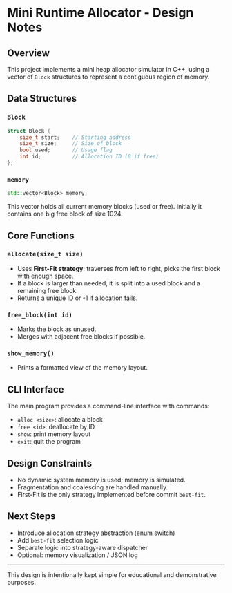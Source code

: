 # Mini Runtime Allocator - Design Notes

## Overview

This project implements a mini heap allocator simulator in C++, using a vector of `Block` structures to represent a contiguous region of memory.

## Data Structures

### `Block`

```cpp
struct Block {
    size_t start;    // Starting address
    size_t size;     // Size of block
    bool used;       // Usage flag
    int id;          // Allocation ID (0 if free)
};
```

### `memory`

```cpp
std::vector<Block> memory;
```

This vector holds all current memory blocks (used or free). Initially it contains one big free block of size 1024.

## Core Functions

### `allocate(size_t size)`

* Uses **First-Fit strategy**: traverses from left to right, picks the first block with enough space.
* If a block is larger than needed, it is split into a used block and a remaining free block.
* Returns a unique ID or -1 if allocation fails.

### `free_block(int id)`

* Marks the block as unused.
* Merges with adjacent free blocks if possible.

### `show_memory()`

* Prints a formatted view of the memory layout.

## CLI Interface

The main program provides a command-line interface with commands:

* `alloc <size>`: allocate a block
* `free <id>`: deallocate by ID
* `show`: print memory layout
* `exit`: quit the program

## Design Constraints

* No dynamic system memory is used; memory is simulated.
* Fragmentation and coalescing are handled manually.
* First-Fit is the only strategy implemented before commit `best-fit`.

## Next Steps

* Introduce allocation strategy abstraction (enum switch)
* Add `best-fit` selection logic
* Separate logic into strategy-aware dispatcher
* Optional: memory visualization / JSON log

---

This design is intentionally kept simple for educational and demonstrative purposes.
